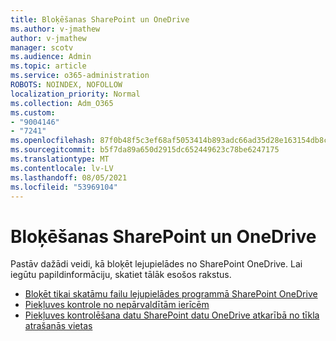 ```yaml
---
title: Bloķēšanas SharePoint un OneDrive
ms.author: v-jmathew
author: v-jmathew
manager: scotv
ms.audience: Admin
ms.topic: article
ms.service: o365-administration
ROBOTS: NOINDEX, NOFOLLOW
localization_priority: Normal
ms.collection: Adm_O365
ms.custom:
- "9004146"
- "7241"
ms.openlocfilehash: 87f0b48f5c3ef68af5053414b893adc66ad35d28e163154db8c3f2b3a52cf4a7
ms.sourcegitcommit: b5f7da89a650d2915dc652449623c78be6247175
ms.translationtype: MT
ms.contentlocale: lv-LV
ms.lasthandoff: 08/05/2021
ms.locfileid: "53969104"
---
```

# <a name="block-downloads-for-sharepoint-and-onedrive"></a>Bloķēšanas SharePoint un OneDrive

Pastāv dažādi veidi, kā bloķēt lejupielādes no SharePoint OneDrive. Lai iegūtu papildinformāciju, skatiet tālāk esošos rakstus.

- [Bloķēt tikai skatāmu failu lejupielādes programmā SharePoint OneDrive](https://support.microsoft.com/office/block-downloads-for-view-only-files-in-sharepoint-and-onedrive-6051184b-62ac-4149-b874-13dcd40ef91e)
- [Piekļuves kontrole no nepārvaldītām ierīcēm](https://docs.microsoft.com/sharepoint/control-access-from-unmanaged-devices)
- [Piekļuves kontrolēšana datu SharePoint datu OneDrive atkarībā no tīkla atrašanās vietas](https://docs.microsoft.com/sharepoint/control-access-based-on-network-location)
